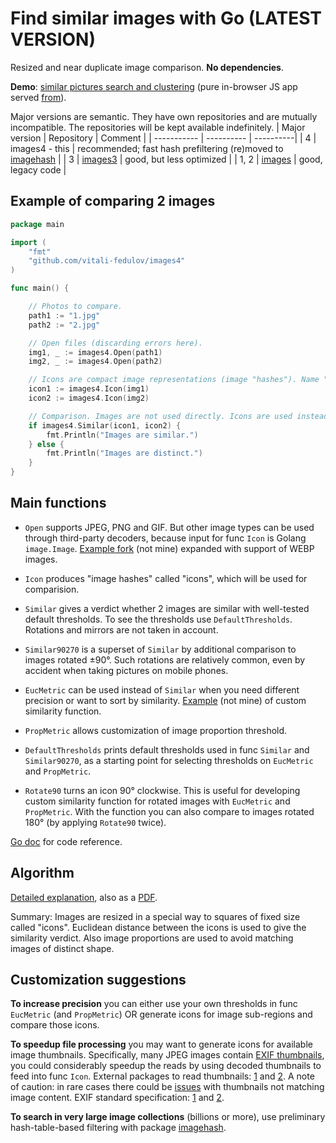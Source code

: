 # Find similar images with Go (LATEST VERSION)

Resized and near duplicate image comparison. **No dependencies**.

**Demo**: [similar pictures search and clustering](https://vitali-fedulov.github.io/similar.pictures/) (pure in-browser JS app served [from](https://github.com/vitali-fedulov/similar.pictures)).

Major versions are semantic. They have own repositories and are mutually incompatible. The repositories will be kept available indefinitely.
| Major version | Repository | Comment |
| ----------- | ---------- | ----------|
| 4 | images4 - this | recommended; fast hash prefiltering (re)moved to [imagehash](https://github.com/vitali-fedulov/imagehash) |
| 3 | [images3](https://github.com/vitali-fedulov/images3) | good, but less optimized |
| 1, 2 | [images](https://github.com/vitali-fedulov/images) | good, legacy code |

## Example of comparing 2 images

```go
package main

import (
	"fmt"
	"github.com/vitali-fedulov/images4"
)

func main() {

	// Photos to compare.
	path1 := "1.jpg"
	path2 := "2.jpg"

	// Open files (discarding errors here).
	img1, _ := images4.Open(path1)
	img2, _ := images4.Open(path2)

	// Icons are compact image representations (image "hashes"). Name "hash" is reserved for "true" hashes in package imagehash.
	icon1 := images4.Icon(img1)
	icon2 := images4.Icon(img2)

	// Comparison. Images are not used directly. Icons are used instead, because they have tiny memory footprint and fast to compare. If you need to include images rotated right and left use func Similar90270.
	if images4.Similar(icon1, icon2) {
		fmt.Println("Images are similar.")
	} else {
		fmt.Println("Images are distinct.")
	}
}
```

## Main functions

- `Open` supports JPEG, PNG and GIF. But other image types can be used through third-party decoders, because input for func `Icon` is Golang `image.Image`. [Example fork](https://github.com/Pineapples27/images4) (not mine) expanded with support of WEBP images.

- `Icon` produces "image hashes" called "icons", which will be used for comparision.

- `Similar` gives a verdict whether 2 images are similar with well-tested default thresholds. To see the thresholds use `DefaultThresholds`. Rotations and mirrors are not taken in account.

- `Similar90270` is a superset of `Similar` by additional comparison to images rotated ±90°. Such rotations are relatively common, even by accident when taking pictures on mobile phones.

- `EucMetric` can be used instead of `Similar` when you need different precision or want to sort by similarity. [Example](https://github.com/egor-romanov/png2gif/blob/main/main.go#L450) (not mine) of custom similarity function.

- `PropMetric` allows customization of image proportion threshold.

- `DefaultThresholds` prints default thresholds used in func `Similar` and `Similar90270`, as a starting point for selecting thresholds on `EucMetric` and `PropMetric`.

- `Rotate90` turns an icon 90° clockwise. This is useful for developing custom similarity function for rotated images with `EucMetric` and `PropMetric`. With the function you can also compare to images rotated 180° (by applying `Rotate90` twice).

[Go doc](https://pkg.go.dev/github.com/vitali-fedulov/images4) for code reference.


## Algorithm

[Detailed explanation](https://vitali-fedulov.github.io/similar.pictures/algorithm-for-perceptual-image-comparison.html), also as a [PDF](https://github.com/vitali-fedulov/research/blob/main/Algorithm%20for%20perceptual%20image%20comparison.pdf).

Summary: Images are resized in a special way to squares of fixed size called "icons". Euclidean distance between the icons is used to give the similarity verdict. Also image proportions are used to avoid matching images of distinct shape.

## Customization suggestions

**To increase precision** you can either use your own thresholds in func `EucMetric` (and `PropMetric`) OR generate icons for image sub-regions and compare those icons.

**To speedup file processing** you may want to generate icons for available image thumbnails. Specifically, many JPEG images contain [EXIF thumbnails](https://vitali-fedulov.github.io/similar.pictures/jpeg-thumbnail-reader.html), you could considerably speedup the reads by using decoded thumbnails to feed into func `Icon`. External packages to read thumbnails: [1](https://github.com/dsoprea/go-exif) and [2](https://github.com/rwcarlsen/goexif). A note of caution: in rare cases there could be [issues](https://security.stackexchange.com/questions/116552/the-history-of-thumbnails-or-just-a-previous-thumbnail-is-embedded-in-an-image/201785#201785) with thumbnails not matching image content. EXIF standard specification: [1](https://www.media.mit.edu/pia/Research/deepview/exif.html) and [2](https://www.exif.org/Exif2-2.PDF).

**To search in very large image collections** (billions or more), use preliminary hash-table-based filtering with package [imagehash](https://github.com/vitali-fedulov/imagehash).
